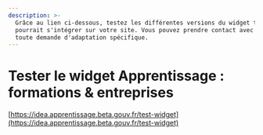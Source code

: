 ```yaml
---
description: >-
  Grâce au lien ci-dessous, testez les différentes versions du widget tel qu'il
  pourrait s'intégrer sur votre site. Vous pouvez prendre contact avec nous pour
  toute demande d'adaptation spécifique.
---
```


# Tester le widget Apprentissage : formations & entreprises

[https://idea.apprentissage.beta.gouv.fr/test-widget](https://idea.apprentissage.beta.gouv.fr/test-widget)

